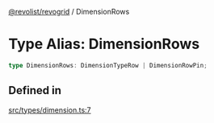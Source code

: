 [@revolist/revogrid](README.md) / DimensionRows

# Type Alias: DimensionRows

```ts
type DimensionRows: DimensionTypeRow | DimensionRowPin;
```

## Defined in

[src/types/dimension.ts:7](https://github.com/revolist/revogrid/blob/b237f8e2bf171382439be1d1cad91b20987b8302/src/types/dimension.ts#L7)
